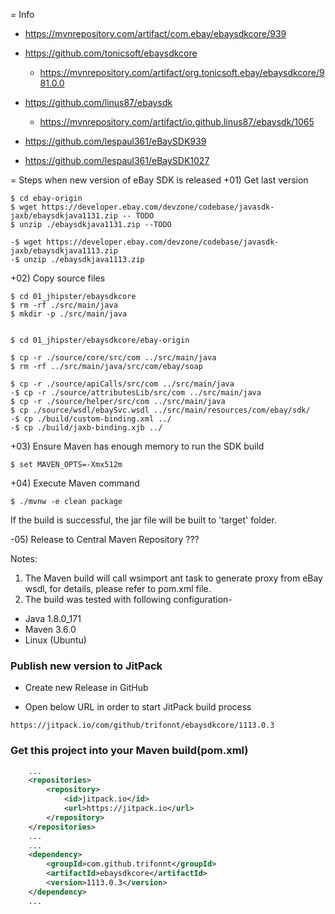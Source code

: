 = Info
   - https://mvnrepository.com/artifact/com.ebay/ebaysdkcore/939

 - https://github.com/tonicsoft/ebaysdkcore
   - https://mvnrepository.com/artifact/org.tonicsoft.ebay/ebaysdkcore/981.0.0

 - https://github.com/linus87/ebaysdk
   - https://mvnrepository.com/artifact/io.github.linus87/ebaysdk/1065

 - https://github.com/lespaul361/eBaySDK939
 - https://github.com/lespaul361/eBaySDK1027


= Steps when new version of eBay SDK is released
+01) Get last version
```shell
$ cd ebay-origin
$ wget https://developer.ebay.com/devzone/codebase/javasdk-jaxb/ebaysdkjava1131.zip -- TODO
$ unzip ./ebaysdkjava1131.zip --TODO

-$ wget https://developer.ebay.com/devzone/codebase/javasdk-jaxb/ebaysdkjava1113.zip
-$ unzip ./ebaysdkjava1113.zip
```


+02) Copy source files
```shell
$ cd 01_jhipster/ebaysdkcore
$ rm -rf ./src/main/java
$ mkdir -p ./src/main/java


$ cd 01_jhipster/ebaysdkcore/ebay-origin

$ cp -r ./source/core/src/com ../src/main/java
$ rm -rf ../src/main/java/src/com/ebay/soap

$ cp -r ./source/apiCalls/src/com ../src/main/java
-$ cp -r ./source/attributesLib/src/com ../src/main/java
$ cp -r ./source/helper/src/com ../src/main/java
$ cp ./source/wsdl/ebaySvc.wsdl ../src/main/resources/com/ebay/sdk/
-$ cp ./build/custom-binding.xml ../
-$ cp ./build/jaxb-binding.xjb ../
```


+03) Ensure Maven has enough memory to run the SDK build
```shell
$ set MAVEN_OPTS=-Xmx512m
```

+04) Execute Maven command
```shell
$ ./mvnw -e clean package
```
If the build is successful, the jar file will be built to 'target' folder.


-05) Release to Central Maven Repository
???


Notes:
1. The Maven build will call wsimport ant task to generate proxy from eBay wsdl,
for details, please refer to pom.xml file.
2. The build was tested with following configuration-
- Java 1.8.0_171
- Maven 3.6.0
- Linux (Ubuntu)


### Publish new version to JitPack

 - Create new Release in GitHub

 - Open below URL in order to start JitPack build process

```shell
https://jitpack.io/com/github/trifonnt/ebaysdkcore/1113.0.3
```

### Get this project into your Maven build(pom.xml)
```xml
	...
	<repositories>
		<repository>
		    <id>jitpack.io</id>
		    <url>https://jitpack.io</url>
		</repository>
	</repositories>
 	...
 	...
 	<dependency>
	    <groupId>com.github.trifonnt</groupId>
	    <artifactId>ebaysdkcore</artifactId>
	    <version>1113.0.3</version>
	</dependency>
	...
```
